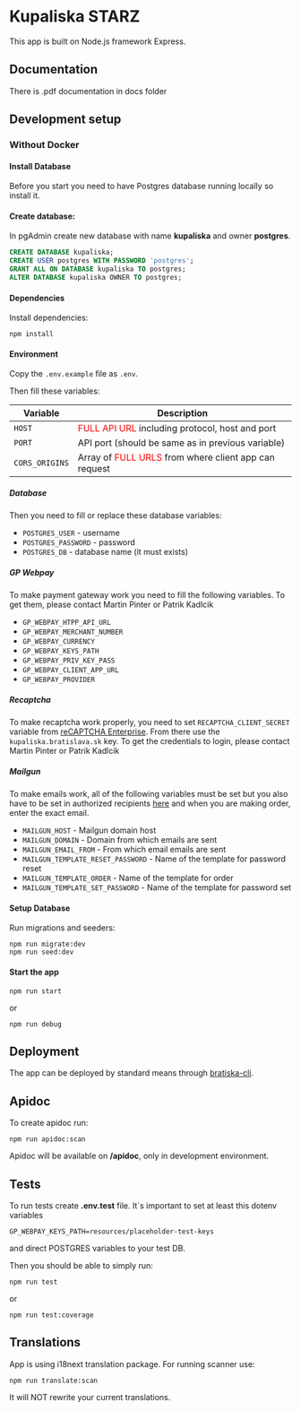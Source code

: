 # Kupaliska STARZ

This app is built on Node.js framework Express.

## Documentation

There is .pdf documentation in docs folder

## Development setup

### Without Docker

#### Install Database

Before you start you need to have Postgres database running locally so install it.

#### Create database:

In pgAdmin create new database with name **kupaliska** and owner **postgres**.

```sql
CREATE DATABASE kupaliska;
CREATE USER postgres WITH PASSWORD 'postgres';
GRANT ALL ON DATABASE kupaliska TO postgres;
ALTER DATABASE kupaliska OWNER TO postgres;
```

#### Dependencies

Install dependencies:

```
npm install
```

#### Environment

Copy the `.env.example` file as `.env`.

Then fill these variables:

| Variable       | Description                                                                         |
| -------------- | ----------------------------------------------------------------------------------- |
| `HOST`         | <span style="color:red">FULL API URL</span> including protocol, host and port       |
| `PORT`         | API port (should be same as in previous variable)                                   |
| `CORS_ORIGINS` | Array of <span style="color:red">FULL URLS</span> from where client app can request |

##### Database

Then you need to fill or replace these database variables:

-   `POSTGRES_USER` - username
-   `POSTGRES_PASSWORD` - password
-   `POSTGRES_DB` - database name (it must exists)

##### GP Webpay

To make payment gateway work you need to fill the following variables.
To get them, please contact Martin Pinter or Patrik Kadlcik

-   `GP_WEBPAY_HTPP_API_URL`
-   `GP_WEBPAY_MERCHANT_NUMBER`
-   `GP_WEBPAY_CURRENCY`
-   `GP_WEBPAY_KEYS_PATH`
-   `GP_WEBPAY_PRIV_KEY_PASS`
-   `GP_WEBPAY_CLIENT_APP_URL`
-   `GP_WEBPAY_PROVIDER`

##### Recaptcha

To make recaptcha work properly, you need to set `RECAPTCHA_CLIENT_SECRET` variable from
[reCAPTCHA Enterprise](https://console.cloud.google.com/security/recaptcha). From there use the `kupaliska.bratislava.sk` key.
To get the credentials to login, please contact Martin Pinter or Patrik Kadlcik

##### Mailgun

To make emails work, all of the following variables must be set but you also have to be set in authorized recipients [here](https://app.mailgun.com/app/sending/domains/sandboxa9861f03a870473b83e62ffee945e664.mailgun.org) and when you are making order, enter the exact email.

-   `MAILGUN_HOST` - Mailgun domain host
-   `MAILGUN_DOMAIN` - Domain from which emails are sent
-   `MAILGUN_EMAIL_FROM` - From which email emails are sent
-   `MAILGUN_TEMPLATE_RESET_PASSWORD` - Name of the template for password reset
-   `MAILGUN_TEMPLATE_ORDER` - Name of the template for order
-   `MAILGUN_TEMPLATE_SET_PASSWORD` - Name of the template for password set

#### Setup Database

Run migrations and seeders:

```
npm run migrate:dev
npm run seed:dev
```

#### Start the app

```
npm run start
```

or

```
npm run debug
```

## Deployment

The app can be deployed by standard means through [bratiska-cli](https://github.com/bratislava/bratiska-cli).

## Apidoc

To create apidoc run:

`npm run apidoc:scan`

Apidoc will be available on **/apidoc**, only in development environment.

## Tests

To run tests create **.env.test** file.
It`s important to set at least this dotenv variables

`GP_WEBPAY_KEYS_PATH=resources/placeholder-test-keys`

and direct POSTGRES variables to your test DB.

Then you should be able to simply run:

`npm run test`

or

`npm run test:coverage`

## Translations

App is using i18next translation package. For running scanner use:

`npm run translate:scan`

It will NOT rewrite your current translations.
